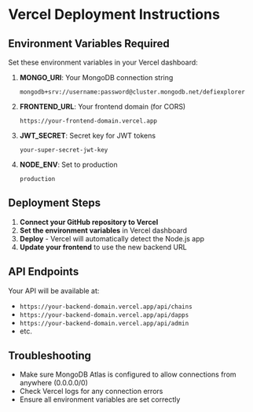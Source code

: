 # Vercel Deployment Instructions

## Environment Variables Required

Set these environment variables in your Vercel dashboard:

1. **MONGO_URI**: Your MongoDB connection string
   ```
   mongodb+srv://username:password@cluster.mongodb.net/defiexplorer
   ```

2. **FRONTEND_URL**: Your frontend domain (for CORS)
   ```
   https://your-frontend-domain.vercel.app
   ```

3. **JWT_SECRET**: Secret key for JWT tokens
   ```
   your-super-secret-jwt-key
   ```

4. **NODE_ENV**: Set to production
   ```
   production
   ```

## Deployment Steps

1. **Connect your GitHub repository to Vercel**
2. **Set the environment variables** in Vercel dashboard
3. **Deploy** - Vercel will automatically detect the Node.js app
4. **Update your frontend** to use the new backend URL

## API Endpoints

Your API will be available at:
- `https://your-backend-domain.vercel.app/api/chains`
- `https://your-backend-domain.vercel.app/api/dapps`
- `https://your-backend-domain.vercel.app/api/admin`
- etc.

## Troubleshooting

- Make sure MongoDB Atlas is configured to allow connections from anywhere (0.0.0.0/0)
- Check Vercel logs for any connection errors
- Ensure all environment variables are set correctly 